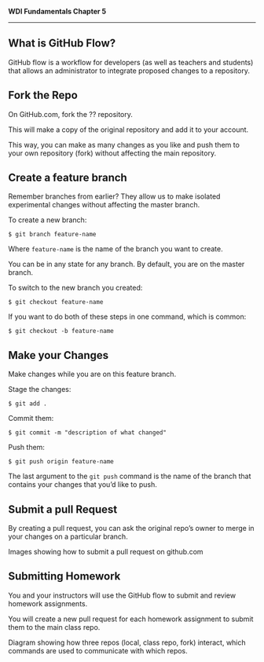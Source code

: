 **WDI Fundamentals Chapter 5**

---

## What is GitHub Flow?

GitHub flow is a workflow for developers (as well as teachers and students)
that allows an administrator to integrate proposed changes to a repository.

## Fork the Repo

On GitHub.com, fork the ?? repository.

This will make a copy of the original repository and add it to your account.

This way, you can make as many changes as you like and push them to your own repository (fork)
without affecting the main repository.

## Create a feature branch

Remember branches from earlier? They allow us to make isolated experimental changes without
affecting the master branch.

To create a new branch:

    $ git branch feature-name

Where `feature-name` is the name of the branch you want to create. 

You can be in any state for any branch. By default, you are on the master branch.

To switch to the new branch you created:

    $ git checkout feature-name


If you want to do both of these steps in one command, which is common:

    $ git checkout -b feature-name

## Make your Changes

Make changes while you are on this feature branch.

Stage the changes:

    $ git add .

Commit them:

    $ git commit -m "description of what changed"

Push them:

    $ git push origin feature-name

The last argument to the `git push` command is the name of the branch that contains
your changes that you’d like to push.

## Submit a pull Request

By creating a pull request, you can ask the original repo’s owner to merge in your changes
on a particular branch.

Images showing how to submit a pull request on github.com

## Submitting Homework

You and your instructors will use the GitHub flow to submit and review homework assignments.

You will create a new pull request for each homework assignment to submit them to the main class
repo.

Diagram showing how three repos (local, class repo, fork) interact, which commands are used to
communicate with which repos.

